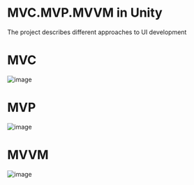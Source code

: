 # MVC.MVP.MVVM in Unity
The project describes different approaches to UI development

# MVC

![image](https://github.com/user-attachments/assets/fbc59c0e-8721-47c7-8b6f-8fe9a5cc3ecd)

# MVP

![image](https://github.com/user-attachments/assets/5e1be0c5-cb9e-4708-ab14-0fc9085c2dfe)


# MVVM

![image](https://github.com/user-attachments/assets/24d1148e-bfa6-4885-b57f-5da3ab725c32)

